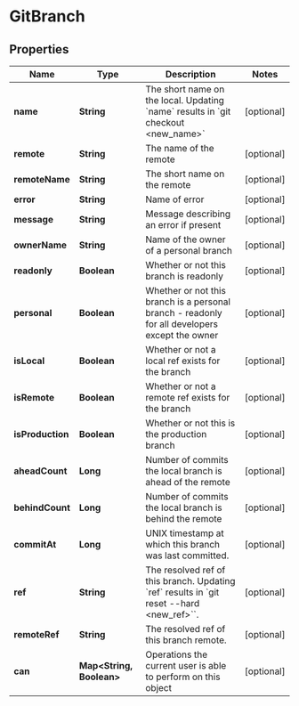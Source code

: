 # GitBranch

## Properties
Name | Type | Description | Notes
------------ | ------------- | ------------- | -------------
**name** | **String** | The short name on the local. Updating &#x60;name&#x60; results in &#x60;git checkout &lt;new_name&gt;&#x60; |  [optional]
**remote** | **String** | The name of the remote |  [optional]
**remoteName** | **String** | The short name on the remote |  [optional]
**error** | **String** | Name of error |  [optional]
**message** | **String** | Message describing an error if present |  [optional]
**ownerName** | **String** | Name of the owner of a personal branch |  [optional]
**readonly** | **Boolean** | Whether or not this branch is readonly |  [optional]
**personal** | **Boolean** | Whether or not this branch is a personal branch - readonly for all developers except the owner |  [optional]
**isLocal** | **Boolean** | Whether or not a local ref exists for the branch |  [optional]
**isRemote** | **Boolean** | Whether or not a remote ref exists for the branch |  [optional]
**isProduction** | **Boolean** | Whether or not this is the production branch |  [optional]
**aheadCount** | **Long** | Number of commits the local branch is ahead of the remote |  [optional]
**behindCount** | **Long** | Number of commits the local branch is behind the remote |  [optional]
**commitAt** | **Long** | UNIX timestamp at which this branch was last committed. |  [optional]
**ref** | **String** | The resolved ref of this branch. Updating &#x60;ref&#x60; results in &#x60;git reset --hard &lt;new_ref&gt;&#x60;&#x60;. |  [optional]
**remoteRef** | **String** | The resolved ref of this branch remote. |  [optional]
**can** | **Map&lt;String, Boolean&gt;** | Operations the current user is able to perform on this object |  [optional]
